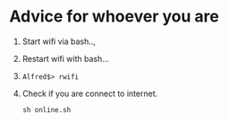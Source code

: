 # Advice for whoever you are



1. Start wifi via bash..,

2. Restart wifi with bash… 

3. ```
   Alfred$> rwifi
   ```

4. Check if you are connect to internet.

   ```
   sh online.sh
   ```

   
